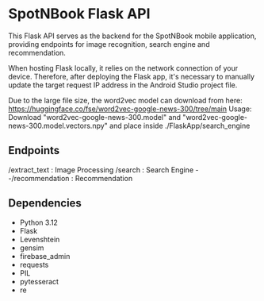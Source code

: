# SpotNBook Flask API

This Flask API serves as the backend for the SpotNBook mobile application, providing endpoints for image recognition, search engine and recommendation.

When hosting Flask locally, it relies on the network connection of your device. Therefore, after deploying the Flask app, it's necessary to manually update the target request IP address in the Android Studio project file.

Due to the large file size, the word2vec model can download from here: https://huggingface.co/fse/word2vec-google-news-300/tree/main
Usage: Download "word2vec-google-news-300.model" and "word2vec-google-news-300.model.vectors.npy" and place inside ./FlaskApp/search_engine

## Endpoints

/extract_text       : Image Processing
/search             : Search Engine
--/recommendation   : Recommendation

## Dependencies

- Python 3.12
- Flask
- Levenshtein
- gensim
- firebase_admin
- requests
- PIL
- pytesseract
- re
